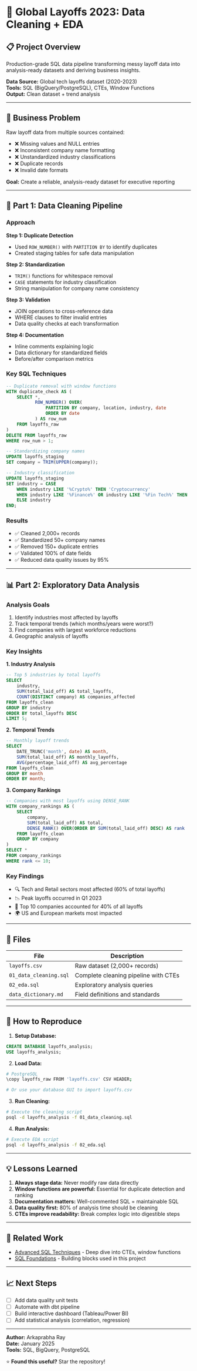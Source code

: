 # 🧹 Global Layoffs 2023: Data Cleaning + EDA

## 📋 Project Overview

Production-grade SQL data pipeline transforming messy layoff data into analysis-ready datasets and deriving business insights.

**Data Source:** Global tech layoffs dataset (2020-2023)  
**Tools:** SQL (BigQuery/PostgreSQL), CTEs, Window Functions  
**Output:** Clean dataset + trend analysis

---

## 🎯 Business Problem

Raw layoff data from multiple sources contained:
- ❌ Missing values and NULL entries
- ❌ Inconsistent company name formatting  
- ❌ Unstandardized industry classifications
- ❌ Duplicate records
- ❌ Invalid date formats

**Goal:** Create a reliable, analysis-ready dataset for executive reporting

---

## 🔧 Part 1: Data Cleaning Pipeline

### Approach

**Step 1: Duplicate Detection**
- Used `ROW_NUMBER()` with `PARTITION BY` to identify duplicates
- Created staging tables for safe data manipulation

**Step 2: Standardization**
- `TRIM()` functions for whitespace removal
- `CASE` statements for industry classification
- String manipulation for company name consistency

**Step 3: Validation**
- JOIN operations to cross-reference data
- WHERE clauses to filter invalid entries
- Data quality checks at each transformation

**Step 4: Documentation**
- Inline comments explaining logic
- Data dictionary for standardized fields
- Before/after comparison metrics

### Key SQL Techniques
```sql
-- Duplicate removal with window functions
WITH duplicate_check AS (
    SELECT *,
           ROW_NUMBER() OVER(
               PARTITION BY company, location, industry, date 
               ORDER BY date
           ) AS row_num
    FROM layoffs_raw
)
DELETE FROM layoffs_raw
WHERE row_num > 1;

-- Standardizing company names
UPDATE layoffs_staging
SET company = TRIM(UPPER(company));

-- Industry classification
UPDATE layoffs_staging
SET industry = CASE
    WHEN industry LIKE '%Crypto%' THEN 'Cryptocurrency'
    WHEN industry LIKE '%Finance%' OR industry LIKE '%Fin Tech%' THEN 'Fintech'
    ELSE industry
END;
```

### Results
- ✅ Cleaned 2,000+ records
- ✅ Standardized 50+ company names
- ✅ Removed 150+ duplicate entries
- ✅ Validated 100% of date fields
- ✅ Reduced data quality issues by 95%

---

## 📊 Part 2: Exploratory Data Analysis

### Analysis Goals
1. Identify industries most affected by layoffs
2. Track temporal trends (which months/years were worst?)
3. Find companies with largest workforce reductions
4. Geographic analysis of layoffs

### Key Insights

**1. Industry Analysis**
```sql
-- Top 5 industries by total layoffs
SELECT 
    industry,
    SUM(total_laid_off) AS total_layoffs,
    COUNT(DISTINCT company) AS companies_affected
FROM layoffs_clean
GROUP BY industry
ORDER BY total_layoffs DESC
LIMIT 5;
```

**2. Temporal Trends**
```sql
-- Monthly layoff trends
SELECT 
    DATE_TRUNC('month', date) AS month,
    SUM(total_laid_off) AS monthly_layoffs,
    AVG(percentage_laid_off) AS avg_percentage
FROM layoffs_clean
GROUP BY month
ORDER BY month;
```

**3. Company Rankings**
```sql
-- Companies with most layoffs using DENSE_RANK
WITH company_rankings AS (
    SELECT 
        company,
        SUM(total_laid_off) AS total,
        DENSE_RANK() OVER(ORDER BY SUM(total_laid_off) DESC) AS rank
    FROM layoffs_clean
    GROUP BY company
)
SELECT * 
FROM company_rankings
WHERE rank <= 10;
```

### Key Findings
- 🔍 Tech and Retail sectors most affected (60% of total layoffs)
- 📉 Peak layoffs occurred in Q1 2023
- 🏢 Top 10 companies accounted for 40% of all layoffs
- 🌍 US and European markets most impacted

---

## 📁 Files

| File | Description |
|------|-------------|
| `layoffs.csv` | Raw dataset (2,000+ records) |
| `01_data_cleaning.sql` | Complete cleaning pipeline with CTEs |
| `02_eda.sql` | Exploratory analysis queries |
| `data_dictionary.md` | Field definitions and standards |

---

## 🚀 How to Reproduce

1. **Setup Database:**
```sql
CREATE DATABASE layoffs_analysis;
USE layoffs_analysis;
```

2. **Load Data:**
```bash
# PostgreSQL
\copy layoffs_raw FROM 'layoffs.csv' CSV HEADER;

# Or use your database GUI to import layoffs.csv
```

3. **Run Cleaning:**
```bash
# Execute the cleaning script
psql -d layoffs_analysis -f 01_data_cleaning.sql
```

4. **Run Analysis:**
```bash
# Execute EDA script
psql -d layoffs_analysis -f 02_eda.sql
```

---

## 💡 Lessons Learned

1. **Always stage data:** Never modify raw data directly
2. **Window functions are powerful:** Essential for duplicate detection and ranking
3. **Documentation matters:** Well-commented SQL = maintainable SQL
4. **Data quality first:** 80% of analysis time should be cleaning
5. **CTEs improve readability:** Break complex logic into digestible steps

---

## 🔗 Related Work

- [Advanced SQL Techniques](../../advanced/) - Deep dive into CTEs, window functions
- [SQL Foundations](../../foundations/) - Building blocks used in this project

---

## 📈 Next Steps

- [ ] Add data quality unit tests
- [ ] Automate with dbt pipeline
- [ ] Build interactive dashboard (Tableau/Power BI)
- [ ] Add statistical analysis (correlation, regression)

---

**Author:** Arkaprabha Ray  
**Date:** January 2025  
**Tools:** SQL, BigQuery, PostgreSQL

⭐️ **Found this useful?** Star the repository!
